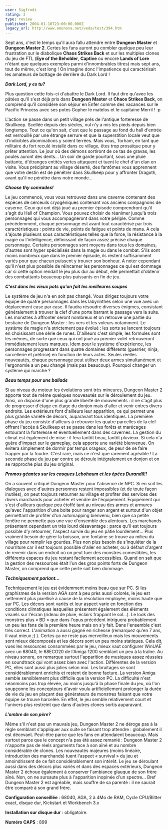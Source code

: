 ```yaml
---
user: Sigfrodi
rating: 3
type: review
published: 2004-01-10T23:00:00.000Z
legacy_url: http://www.emunova.net/veda/test/394.htm
---
```

Sept ans, c'est le temps qu'il aura fallu attendre entre **Dungeon Master** et **Dungeon Master 2**. Certes les fans auront pu combler quelque peu leur frustration sur le diabolique **Chaos Strikes Back** et sur les multiples clones du jeu de FTL (**Eye of the Beholder**, **Captive** ou encore **Lands of Lore** n'étant que quelques exemples parmi d'innombrables titres) mais sept ans, tout de même, c'est long ! On imagine donc l'impatience qui caractérisait les amateurs de bottage de derrière du Dark Lord !  

  

**_Dark Lord, y es tu?_**  

  

Plus question cette fois-ci d'abattre le Dark Lord. Il faut dire qu'avec les pâtées qu'il s'est déjà pris dans **Dungeon Master** et **Chaos Strikes Back**, on comprend qu'il considère son séjour en Enfer comme des vacances sur le Pacific Princess avec ses potes Gopher le matelos et le capitaine Merril ! :p   

  

L'action se passe dans un petit village près de l'antique forteresse de Skullkeep. Scellée depuis des siècles, nul n'y a mis les pieds depuis bien longtemps. Tout ce qu'on sait, c'est que le passage au fond du hall d'entrée est verrouillé par une étrange serrure et que la superstition locale veut que d'indicibles abominations y soient terrées. Mais vous, Torham, en tant que militaire du fort reculé installé dans ce village, êtes trop prosaïque pour y prêter attention. Le jour où des démons sortiront de ce tas de gravas, les poules auront des dents... Un soir de garde pourtant, sous une pluie battante, d'étranges entités vertes attaquent et tuent le chef d'un clan en visite. Vous précipitant au village déserté, des fantômes vous apprennent que votre destin est de pénétrer dans Skullkeep pour y affronter Dragoth, avant qu'il ne pénètre dans notre monde...  

  

**_Choose thy comrades!_**  

  

Le jeu commencé, vous vous retrouvez dans une caverne contenant des espèces de cerceuils cryogéniques contenant vos anciens compagnons de caserne. Ceux qui ont déjà joué au premier épisode comprendront qu'il s'agit du Hall of Champion. Vous pouvez choisir de réanimer jusqu'à trois personnages qui vous accompagneront dans votre périple. Comme précédemment, chaque personnage est avant tout caractérisé par trois caractéristiques : points de vie, points de fatigue et points de mana. A cela s'ajoute plusieurs sous caractéristiques telles que la force, la résistance à la magie ou l'intelligence, définissant de façon assez précise chaque personnage. Certains personnages sont moyens dans tous les domaines, d'autres sont hyper spécialisés dans la magie ou dans le combat. S'ils sont moins nombreux que dans le premier épisode, ils restent suffisamment variés pour que chacun puissent y trouver son bonheur. A noter cependant qu'il n'est plus possible de réincarner les personnages ce qui est dommage car si cette option rendait le jeu plus dur au début, elle permettait d'obtenir des combattants beaucoup plus puissants en fin de jeu.  

  

**_C'est dans les vieux pots qu'on fait les meilleures soupes_**  

  

Le système de jeu n'a en soit pas changé. Vous dirigez toujours votre équipe de quatre personnages dans les labyrinthes selon une vue avec un déplacement case par case. Il faudra résoudre diverses énigmes, consistant généralement à trouver la clef d'une porte barrant le passage vers la suite. Les monstres à affronter seront nombreux et on retrouve une partie du bestiaire de Dungeon Master : les vers et les voleurs notamment. Le système de magie n'a strictement pas évolué : les sorts se lancent toujours en choisissant une série de runes. D'ailleurs c'est simple, les formules sont les mêmes, de sorte que ceux qui ont joué au premier volet retrouveront immédiatement leurs marques. Idem pour le système d'expérience, les personnages progressant dans quatre domaines différents (guerrier, ninja, sorcellerie et prêtrise) en fonction de leurs actes. Seules réelles nouveautés, chaque personnage peut utiliser deux armes simultanément et l'ergonomie a un peu changé (mais pas beaucoup). Pourquoi changer un système qui marche ?  

  

**_Beau temps pour une ballade_**  

  

Si au niveau du moteur les évolutions sont très mineures, Dungeon Master 2 apporte tout de même quelques nouveautés sur le déroulement du jeu. Ainsi, on dispose d'une plus grande liberté de mouvements : il ne s'agit plus de progresser d'étage en étage du donjon mais d'aller et venir entres divers endroits. Les extérieurs font d'ailleurs leur apparition, ce qui permet une plus grande variété de décors, auparavant tous identiques. La première phase du jeu consiste d'ailleurs à retrouver les quatre parcelles de la clef offrant l'accès à Skullkeep et se passe dans les forêts et marécages entourant la forteresse et éventuellement dans des cavernes. La gestion du climat est également de mise : il fera tantôt beau, tantôt pluvieux. Si cela n'a guère d'impact sur le gameplay, cela apporte une variété bienvenue. On évitera simplement de dormir par temps orageux, de peur de se faire frapper par la foudre. C'est rare, mais ce n'est que rarement agréable ! La seconde phase du jeu par contre se déroule intégralement en donjon et on se rapproche plus du jeu original.  

  

**_Promos géantes sur les casques Lebohaum et les épées Durandil!!_**  

  

On a souvent critiqué Dungeon Master pour l'absence de NPC. Si en soit les dialogues avec d'autres personnes restent impossibles (et de toute façon inutiles), on peut toujours retourner au village et profiter des services des divers marchands pour acheter et vendre de l'équipement. Equipement qui s'est d'ailleurs quelque peu étoffé tant au niveau des armes et armures qu'avec l'apparition d'une boite pour ranger son argent et surtout d'un objet permettant de profiter d'un automapping bienvenu, bien que sa petite fenêtre ne permette pas une vue d'ensemble des alentours. Les marchands présentent cependant un très lourd désavantage : parce qu'il est toujours possible d'y retourner, l'aspect survie du jeu en pâtie lourdement... Plus vraiment besoin de gérer la boisson, une fontaine se trouve au milieu du village pour remplir les gourdes. Plus non plus besoin de s'inquiéter de la nourriture car il est toujours possible d'aller en acheter, ou à défaut d'argent de revenir dans un endroit où on peut tuer des monstres comestibles, les différents espaces du jeu restant facilement accessibles. Quand on sait que la gestion des ressources était l'un des gros points forts de Dungeon Master, on comprend que cette perte soit bien dommage.  

  

**_Techniquement parlant..._**  

  

Techniquement le jeu est évidemment moins beau que sur PC. Si les graphismes de la version AGA sont à peu près aussi colorés, le jeu est nettement plus pixellisé à cause de la résolution employée, moins haute que sur PC. Les décors sont variés et leur aspect varie en fonction des conditions climatiques lesquelles présentent également des éléments visuels sur l'écran (rideau de pluie, éclairs frappant le sol...). Le look des monstres plus « BD » que dans l'opus précédent intriguera probablement un peu les fans de la première heure mais on s'y fait. Dans l'ensemble c'est très correct. L'animation a aussi gagné en richesse (remarquez qu'en 7 ans, il vaut mieux ;) ). Certes ça ne reste pas merveilleux mais les mouvements sont mieux décomposés et les décors sont un peu moins statiques. Cela dit, vues les ressources consommées par le jeu, mieux vaut configurer WinUAE avec un 68040, le 68ECO20 de l'Amiga 1200 semblant un peu à la traîne. Au niveau sonore, on remarque surtout l'apparition de musiques assez réussies en soundtrack qui vont assez bien avec l'action. Différentes de la version PC, elles sont aussi plus jolies selon moi. Les bruitages se sont considérablement enrichis et restent de bonne facture. La version Amiga semble sensiblement plus difficile que la version PC. La difficulté n'est néanmoins pas trop élevée, au moins jusqu'à la phase finale du jeu, où l'on soupçonne les concepteurs d'avoir voulu artificiellement prolonger la durée de vie du jeu en plaçant des générateurs de monstres faisant que votre équipe se trouve harcelée. En effet, le jeu semble relativement court et l'univers plus restreint que dans d'autres clones sortis auparavant.  

  

**_L'ombre de son père?_**  

  

Même s'il n'est pas un mauvais jeu, Dungeon Master 2 ne déroge pas à la règle semblant s'appliquer aux suite se faisant trop attendre : globalement il est décevant. Peut-être parce que les fans en attendaient beaucoup. Mais surtout parce que le concept n'a pas été assez remanié : Dungeon Master 2 n'apporte pas de réels arguments face à son aîné et au nombre considérable de clones. Les nouveautés majeures (moins linéaire, introduction des marchands) tuent l'aspect « survival » du jeu et amoindrissent de ce fait considérablement son intérêt. Le jeu se déroulant aussi dans des décors plus variés et dans des espaces extérieurs, Dungeon Master 2 échoue également à conserver l'ambiance glauque de son frère aîné. Non, on ne sursaute plus à l'apparition inopinée d'un spectre... Bref Dungeon Master 2 est agréable, mais souffre de sa parenté : il ne saurait être comparé à son grand frère.  

  

**Configuration conseillée** : 68040, AGA, 2 à 4Mo de RAM, Cycle CPU/Blitter exact, disque dur, Kickstart et Workbench 3.x  

  

**Installation sur disque dur** : obligatoire.  

  

**Numéro CAPS** : 899